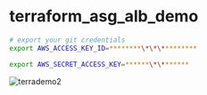 # terraform_asg_alb_demo

```bash
# export your git credentials
export AWS_ACCESS_KEY_ID=********\*\*\*********

export AWS_SECRET_ACCESS_KEY=******\*\*******
```


![terrademo2](https://user-images.githubusercontent.com/42813410/188333293-b19dcbf8-bd3d-4c3a-86ff-6bc3f60259c0.png)
